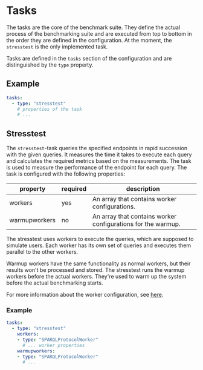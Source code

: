 # Tasks
The tasks are the core of the benchmark suite.
They define the actual process of the benchmarking suite
and are executed from top to bottom in the order they are defined in the configuration.
At the moment, the `stresstest` is the only implemented task.

Tasks are defined in the `tasks` section of the configuration and are distinguished by the `type` property.

## Example
```yaml
tasks:
  - type: "stresstest"
    # properties of the task
    # ...
```

## Stresstest
The `stresstest`-task queries the specified endpoints in rapid succession with the given queries.
It measures the time it takes to execute each query and calculates the required metrics based
on the measurements. 
The task is used to measure the performance of the endpoint for each query.
The task is configured with the following properties:

| property      | required | description                                                  |
|---------------|----------|--------------------------------------------------------------|
| workers       | yes      | An array that contains worker configurations.                | 
| warmupworkers | no       | An array that contains worker configurations for the warmup. |

The stresstest uses workers to execute the queries, which are supposed to simulate users.
Each worker has its own set of queries and executes them parallel to the other workers.

Warmup workers have the same functionality as normal workers,
but their results won't be processed and stored.
The stresstest runs the warmup workers before the actual workers.
They're used to warm up the system before the actual benchmarking starts.

For more information about the worker configuration, see [here](./workers.md).

### Example
```yaml
tasks:
  - type: "stresstest"
    workers:
    - type: "SPARQLProtocolWorker"
      # ... worker properties
    warmupworkers:
    - type: "SPARQLProtocolWorker"
      # ...
```

